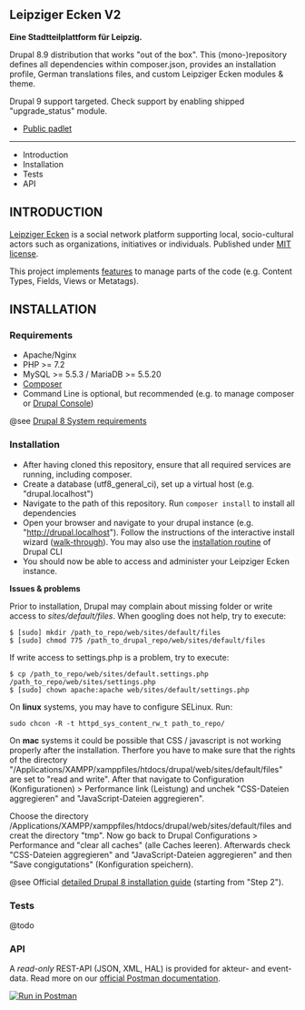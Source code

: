 ## Leipziger Ecken V2

**Eine Stadtteilplattform für Leipzig.**

Drupal 8.9 distribution that works "out of the box". This (mono-)repository defines all dependencies within composer.json, provides an installation profile, German translations files, and custom Leipziger Ecken modules & theme.

Drupal 9 support targeted. Check support by enabling shipped "upgrade_status" module.

* [Public padlet](https://padlet.com/matthias75/leipzigerecken)

---------------------

 * Introduction
 * Installation
 * Tests
 * API

INTRODUCTION
---------------------

[Leipziger Ecken](https://leipziger-ecken.de) is a social network platform supporting local, socio-cultural actors such as organizations, initiatives or individuals. Published under [MIT license](https://github.com/Leipziger-Ecken/drupal/blob/master/LICENSE).

This project implements [features](https://www.drupal.org/project/features) to manage parts of the code (e.g. Content Types, Fields, Views or Metatags).

INSTALLATION
---------------------

### Requirements

 * Apache/Nginx
 * PHP >= 7.2
 * MySQL >= 5.5.3 / MariaDB >= 5.5.20
 * [Composer](https://getcomposer.org/)
 * Command Line is optional, but recommended (e.g. to manage composer or [Drupal Console](https://drupalconsole.com/))

@see [Drupal 8 System requirements](https://www.drupal.org/docs/8/system-requirements)

### Installation

 * After having cloned this repository, ensure that all required services are running, including composer.
 * Create a database (utf8_general_ci), set up a virtual host (e.g. "drupal.localhost")
 * Navigate to the path of this repository. Run
 ``` composer install ``` to install all dependencies
 * Open your browser and navigate to your drupal instance (e.g. "http://drupal.localhost"). Follow the instructions of the interactive install wizard ([walk-through](https://www.drupal.org/docs/user_guide/en/install-run.html)). You may also use the [installation routine](https://drupalconsole.com/docs/en/commands/site-install) of Drupal CLI
 * You should now be able to access and administer your Leipziger Ecken instance.

**Issues & problems**

Prior to installation, Drupal may complain about missing folder or write access to *sites/default/files*. When googling does not help, try to execute:

```
$ [sudo] mkdir /path_to_repo/web/sites/default/files
$ [sudo] chmod 775 /path_to_drupal_repo/web/sites/default/files
```
If write access to settings.php is a problem, try to execute:
```
$ cp /path_to_repo/web/sites/default.settings.php /path_to_repo/web/sites/settings.php
$ [sudo] chown apache:apache web/sites/default/settings.php
```
On **linux** systems, you may have to configure SELinux. Run:
```
sudo chcon -R -t httpd_sys_content_rw_t path_to_repo/
```
On **mac** systems it could be possible that CSS / javascript is not working properly after the installation. Therfore you have to make sure that the rights of the directory "/Applications/XAMPP/xamppfiles/htdocs/drupal/web/sites/default/files" are set to "read and write". After that navigate to Configuration (Konfigurationen) > Performance link (Leistung) and unchek "CSS-Dateien aggregieren" and
"JavaScript-Dateien aggregieren".

Choose the directory /Applications/XAMPP/xamppfiles/htdocs/drupal/web/sites/default/files and creat the directory "tmp".
Now go back to Drupal Configurations > Performance and "clear all caches" (alle Caches leeren). Afterwards check "CSS-Dateien aggregieren" and "JavaScript-Dateien aggregieren" and then "Save congigutations" (Konfiguration speichern).

@see Official [detailed Drupal 8 installation guide](https://www.drupal.org/docs/8/install) (starting from "Step 2").

### Tests

@todo

### API

A *read-only* REST-API (JSON, XML, HAL) is provided for akteur- and event-data. Read more on our [official Postman documentation](https://documenter.getpostman.com/view/10395067/SzmY92H6).

[![Run in Postman](https://run.pstmn.io/button.svg)](https://documenter.getpostman.com/view/10395067/SzmY92H6)
